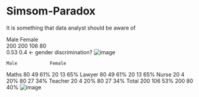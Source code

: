 # Simsom-Paradox
It is something that data analyst should be aware of

Male	Female	
200	200	
106	80	
0.53	0.4	<- gender discrimination?
![image](https://user-images.githubusercontent.com/115760798/195812161-aa61f772-8e9d-4eed-a123-09e60500c2b4.png)


	Male			Female		
Maths	80	49	61%	20	13	65%
Lawyer	80	49	61%	20	13	65%
Nurse	20	4	20%	80	27	34%
Teacher	20	4	20%	80	27	34%
Total	200	106	53%	200	80	40%
![image](https://user-images.githubusercontent.com/115760798/195812189-925925a1-349e-4cdc-acae-bb66f56ab45c.png)
